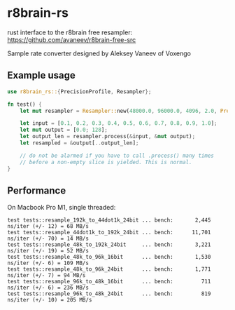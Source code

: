 # r8brain-rs

rust interface to the r8brain free resampler: https://github.com/avaneev/r8brain-free-src

Sample rate converter designed by Aleksey Vaneev of Voxengo

## Example usage

```rust
use r8brain_rs::{PrecisionProfile, Resampler};

fn test() {
    let mut resampler = Resampler::new(48000.0, 96000.0, 4096, 2.0, PrecisionProfile::Bits24);

    let input = [0.1, 0.2, 0.3, 0.4, 0.5, 0.6, 0.7, 0.8, 0.9, 1.0];
    let mut output = [0.0; 128];
    let output_len = resampler.process(&input, &mut output);
    let resampled = &output[..output_len];

    // do not be alarmed if you have to call .process() many times
    // before a non-empty slice is yielded. This is normal.
}
```

## Performance

On Macbook Pro M1, single threaded:

```
test tests::resample_192k_to_44dot1k_24bit ... bench:       2,445 ns/iter (+/- 12) = 68 MB/s
test tests::resample_44dot1k_to_192k_24bit ... bench:      11,701 ns/iter (+/- 70) = 14 MB/s
test tests::resample_48k_to_192k_24bit     ... bench:       3,221 ns/iter (+/- 19) = 52 MB/s
test tests::resample_48k_to_96k_16bit      ... bench:       1,530 ns/iter (+/- 6) = 109 MB/s
test tests::resample_48k_to_96k_24bit      ... bench:       1,771 ns/iter (+/- 7) = 94 MB/s
test tests::resample_96k_to_48k_16bit      ... bench:         711 ns/iter (+/- 6) = 236 MB/s
test tests::resample_96k_to_48k_24bit      ... bench:         819 ns/iter (+/- 10) = 205 MB/s
```
